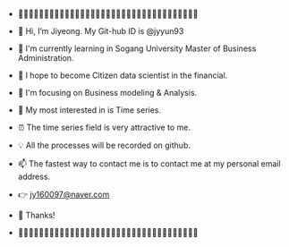 - 💓🧡💛💚💙💜🤎🖤🤍💓🧡💛💚💙💜🤎🖤🤍💓🧡💛💚💙💜🤎🖤🤍💓🧡💛💚💙💜🤎🤍

- 👋 Hi, I’m Jiyeong. My Git-hub ID is @jyyun93
- 🌱 I'm currently learning in Sogang University Master of Business Administration.
- 🌹 I hope to become Citizen data scientist in the financial.
- 👀 I'm focusing on Business modeling & Analysis. 
- 🎀 My most interested in is Time series. 
- ⏰ The time series field is very attractive to me.
- 💡 All the processes will be recorded on github. 

- 📫 The fastest way to contact me is to contact me at my personal email address.
- 👉 jy160097@naver.com 
- 💋 Thanks!

- 💓🧡💛💚💙💜🤎🖤🤍💓🧡💛💚💙💜🤎🖤🤍💓🧡💛💚💙💜🤎🖤🤍💓🧡💛💚💙💜🤎🤍

<!---
jyyun93/jyyun93 is a ✨ special ✨ repository because its `README.md` (this file) appears on your GitHub profile.
You can click the Preview link to take a look at your changes.
--->
